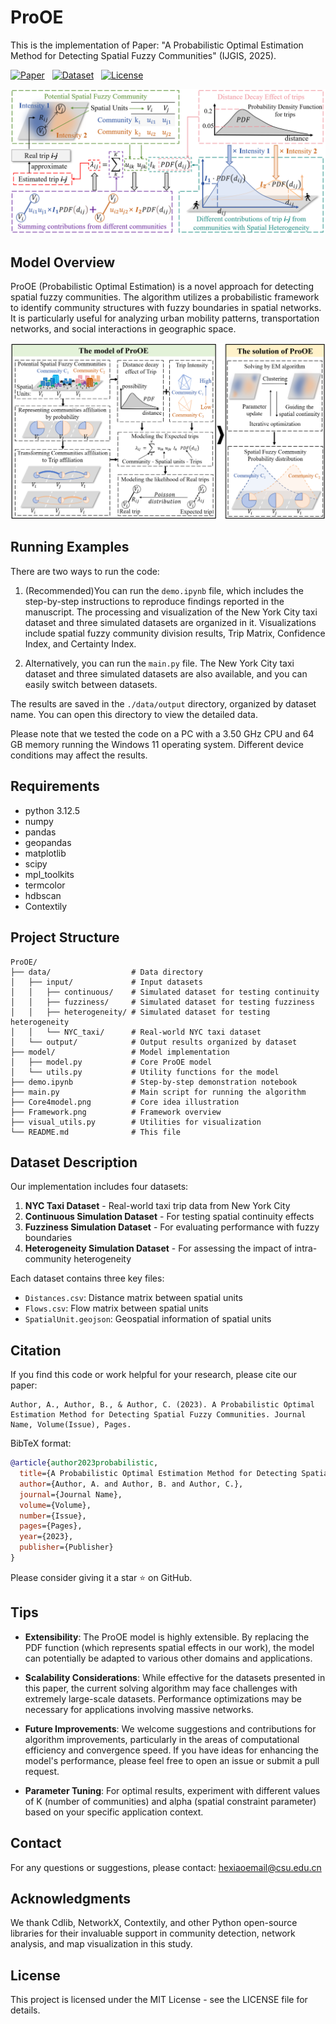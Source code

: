 # ProOE

This is the implementation of Paper: "A Probabilistic Optimal Estimation Method for Detecting Spatial Fuzzy Communities" (IJGIS, 2025).

<a href="链接到论文的URL"><img alt="Paper" src="https://img.shields.io/badge/Paper-PDF-red"></a>&nbsp;&nbsp;&nbsp;<a href="https://github.com/HeXiao2001/ProOE/tree/main/data/input"><img alt="Dataset" src="https://img.shields.io/badge/Dataset-Download-blue"></a>&nbsp;&nbsp;&nbsp;<a href="https://github.com/HeXiao2001/ProOE/tree/main?tab=MIT-1-ov-file"><img alt="License" src="https://img.shields.io/badge/License-MIT-green"></a>
    
![Illustration of the core idea of the model](Core4model.png)




## Model Overview

ProOE (Probabilistic Optimal Estimation) is a novel approach for detecting spatial fuzzy communities. The algorithm utilizes a probabilistic framework to identify community structures with fuzzy boundaries in spatial networks. It is particularly useful for analyzing urban mobility patterns, transportation networks, and social interactions in geographic space.

![Framework of ProOE](Framework.png)



## Running Examples

There are two ways to run the code:

1. (Recommended)You can run the `demo.ipynb` file, which includes the step-by-step instructions to reproduce findings reported in the manuscript. The processing and visualization of the New York City taxi dataset and three simulated datasets are organized in it. Visualizations include spatial fuzzy community division results, Trip Matrix, Confidence Index, and Certainty Index. 

2. Alternatively, you can run the `main.py` file. The New York City taxi dataset and three simulated datasets are also available, and you can easily switch between datasets.

The results are saved in the `./data/output` directory, organized by dataset name. You can open this directory to view the detailed data.

Please note that we tested the code on a PC with a 3.50 GHz CPU and 64 GB memory running the Windows 11 operating system. Different device conditions may affect the results.



## Requirements
- python 3.12.5
- numpy
- pandas
- geopandas
- matplotlib
- scipy
- mpl_toolkits
- termcolor
- hdbscan
- Contextily

## Project Structure

```
ProOE/
├── data/                  # Data directory
│   ├── input/             # Input datasets
│   │   ├── continuous/    # Simulated dataset for testing continuity
│   │   ├── fuzziness/     # Simulated dataset for testing fuzziness
│   │   ├── heterogeneity/ # Simulated dataset for testing heterogeneity
│   │   └── NYC_taxi/      # Real-world NYC taxi dataset
│   └── output/            # Output results organized by dataset
├── model/                 # Model implementation
│   ├── model.py           # Core ProOE model
│   └── utils.py           # Utility functions for the model
├── demo.ipynb             # Step-by-step demonstration notebook
├── main.py                # Main script for running the algorithm
├── Core4model.png         # Core idea illustration
├── Framework.png          # Framework overview
├── visual_utils.py        # Utilities for visualization
└── README.md              # This file
```

## Dataset Description

Our implementation includes four datasets:

1. **NYC Taxi Dataset** - Real-world taxi trip data from New York City
2. **Continuous Simulation Dataset** - For testing spatial continuity effects
3. **Fuzziness Simulation Dataset** - For evaluating performance with fuzzy boundaries
4. **Heterogeneity Simulation Dataset** - For assessing the impact of intra-community heterogeneity

Each dataset contains three key files:
- `Distances.csv`: Distance matrix between spatial units
- `Flows.csv`: Flow matrix between spatial units
- `SpatialUnit.geojson`: Geospatial information of spatial units



## Citation

If you find this code or work helpful for your research, please cite our paper:

```
Author, A., Author, B., & Author, C. (2023). A Probabilistic Optimal Estimation Method for Detecting Spatial Fuzzy Communities. Journal Name, Volume(Issue), Pages.
```

BibTeX format:

```bibtex
@article{author2023probabilistic,
  title={A Probabilistic Optimal Estimation Method for Detecting Spatial Fuzzy Communities},
  author={Author, A. and Author, B. and Author, C.},
  journal={Journal Name},
  volume={Volume},
  number={Issue},
  pages={Pages},
  year={2023},
  publisher={Publisher}
}
```

Please consider giving it a star ⭐ on GitHub.

## Tips

- **Extensibility**: The ProOE model is highly extensible. By replacing the PDF function (which represents spatial effects in our work), the model can potentially be adapted to various other domains and applications.

- **Scalability Considerations**: While effective for the datasets presented in this paper, the current solving algorithm may face challenges with extremely large-scale datasets. Performance optimizations may be necessary for applications involving massive networks.

- **Future Improvements**: We welcome suggestions and contributions for algorithm improvements, particularly in the areas of computational efficiency and convergence speed. If you have ideas for enhancing the model's performance, please feel free to open an issue or submit a pull request.

- **Parameter Tuning**: For optimal results, experiment with different values of K (number of communities) and alpha (spatial constraint parameter) based on your specific application context.


## Contact

For any questions or suggestions, please contact: [hexiaoemail@csu.edu.cn](mailto:hexiaoemail@csu.edu.cn)

## Acknowledgments
We thank Cdlib, NetworkX, Contextily, and other Python open-source libraries for their invaluable support in community detection, network analysis, and map visualization in this study.

## License

This project is licensed under the MIT License - see the LICENSE file for details.
